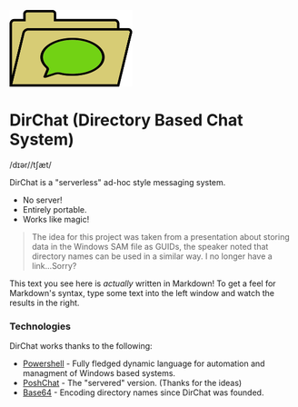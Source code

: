 ![DirChat Logo](https://raw.githubusercontent.com/LogoiLab/DirChat/master/Resources/Images/logo_small.png)
# DirChat (Directory Based Chat System)
/dɪər//tʃæt/

DirChat is a "serverless" ad-hoc style messaging system.

  - No server!
  - Entirely portable.
  - Works like magic!

> The idea for this project was taken from a presentation about storing data in the Windows SAM file as GUIDs, the speaker noted that directory names can be used in a similar way. I no longer have a link...Sorry?

This text you see here is *actually* written in Markdown! To get a feel for Markdown's syntax, type some text into the left window and watch the results in the right.

### Technologies

DirChat works thanks to the following:

* [Powershell](https://msdn.microsoft.com/powershell) - Fully fledged dynamic language for automation and managment of Windows based systems.
* [PoshChat](https://github.com/proxb/PoshChat) - The "servered" version. (Thanks for the ideas)
* [Base64](https://en.wikipedia.org/wiki/Base64) - Encoding directory names since DirChat was founded.
